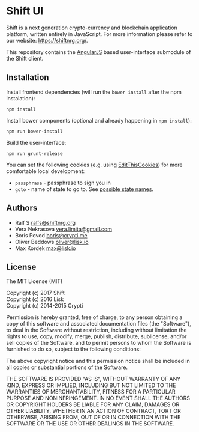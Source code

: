 # Shift UI

Shift is a next generation crypto-currency and blockchain application platform, written entirely in JavaScript. For more information please refer to our website: https://shiftnrg.org/.

This repository contains the [AngularJS](https://angularjs.org/) based user-interface submodule of the Shift client.

## Installation

Install frontend dependencies (will run the `bower install` after the npm instalation):

```
npm install
```

Install bower components (optional and already happening in `npm install`):

```
npm run bower-install
```

Build the user-interface:

```
npm run grunt-release
```

You can set the following cookies (e.g. using [EditThisCookies](http://www.editthiscookie.com/)) for more comfortable local development:
- `passphrase` - passphrase to sign you in  
- `goto` - name of state to go to. See [possible state names](https://github.com/shifnrg/lisk-ui/blob/development/js/app.js#L25-L100).


## Authors

- Ralf S <ralfs@shiftnrg.org>
- Vera Nekrasova <vera.limita@gmail.com>
- Boris Povod <boris@crypti.me>
- Oliver Beddows <oliver@lisk.io>
- Max Kordek <max@lisk.io>

## License

The MIT License (MIT)  

Copyright (c) 2017 Shift  
Copyright (c) 2016 Lisk  
Copyright (c) 2014-2015 Crypti  

Permission is hereby granted, free of charge, to any person obtaining a copy of this software and associated documentation files (the "Software"), to deal in the Software without restriction, including without limitation the rights to use, copy, modify, merge, publish, distribute, sublicense, and/or sell copies of the Software, and to permit persons to whom the Software is furnished to do so, subject to the following conditions:  

The above copyright notice and this permission notice shall be included in all copies or substantial portions of the Software.

THE SOFTWARE IS PROVIDED "AS IS", WITHOUT WARRANTY OF ANY KIND, EXPRESS OR IMPLIED, INCLUDING BUT NOT LIMITED TO THE WARRANTIES OF MERCHANTABILITY, FITNESS FOR A PARTICULAR PURPOSE AND NONINFRINGEMENT. IN NO EVENT SHALL THE AUTHORS OR COPYRIGHT HOLDERS BE LIABLE FOR ANY CLAIM, DAMAGES OR OTHER LIABILITY, WHETHER IN AN ACTION OF CONTRACT, TORT OR OTHERWISE, ARISING FROM, OUT OF OR IN CONNECTION WITH THE SOFTWARE OR THE USE OR OTHER DEALINGS IN THE SOFTWARE.
